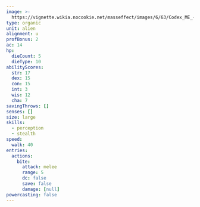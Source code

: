 ```yaml
---
image: >-
  https://vignette.wikia.nocookie.net/masseffect/images/6/63/Codex_ME_-_Varren.png/revision/latest/scale-to-width-down/200?cb=20140820063614
type: organic
unit: alien
alignment: u
profBonus: 2
ac: 14
hp:
  dieCount: 5
  dieType: 10
abilityScores:
  str: 17
  dex: 15
  con: 15
  int: 3
  wis: 12
  cha: 7
savingThrows: []
senses: []
size: large
skills:
  - perception
  - stealth
speed:
  walk: 40
entries:
  actions:
    bite:
      attack: melee
      range: 5
      dc: false
      save: false
      damage: [null]
powercasting: false
---
```

